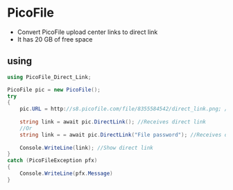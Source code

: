 # PicoFile
* Convert PicoFile upload center links to direct link
* It has 20 GB of free space

## using
````csharp
using PicoFile_Direct_Link;

PicoFile pic = new PicoFile();
try
{
    pic.URL = http://s8.picofile.com/file/8355584542/direct_link.png; //Enter the file address
   
    string link = await pic.DirectLink(); //Receives direct link
    //Or
    string link = = await pic.DirectLink("File password"); //Receives direct link
    
    Console.WriteLine(link); //Show direct link
}
catch (PicoFileException pfx)
{
    Console.WriteLine(pfx.Message)
}
````
